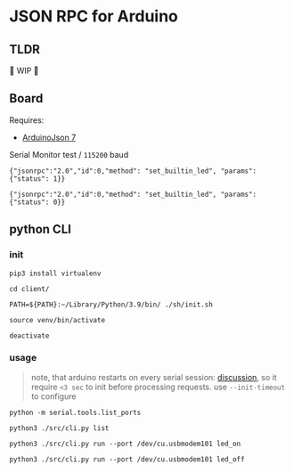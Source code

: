 # JSON RPC for Arduino

## TLDR

🚧 WIP 🚧


## Board

Requires:
* [ArduinoJson 7](https://arduinojson.org/)

Serial Monitor test / `115200` baud
```
{"jsonrpc":"2.0","id":0,"method": "set_builtin_led", "params": {"status": 1}}

{"jsonrpc":"2.0","id":0,"method": "set_builtin_led", "params": {"status": 0}}
```

## python CLI

### init

```
pip3 install virtualenv

cd client/

PATH=${PATH}:~/Library/Python/3.9/bin/ ./sh/init.sh

source venv/bin/activate

deactivate
```

### usage

> note, that arduino restarts on every serial session: [discussion](https://forum.arduino.cc/t/arduino-auto-resets-after-opening-serial-monitor/850915), so it require `<3 sec` to init before processing requests. use `--init-timeout` to configure

```
python -m serial.tools.list_ports

python3 ./src/cli.py list

python3 ./src/cli.py run --port /dev/cu.usbmodem101 led_on

python3 ./src/cli.py run --port /dev/cu.usbmodem101 led_off
```
